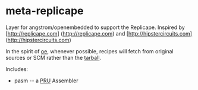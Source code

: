 meta-replicape
==============

Layer for angstrom/openembedded to support the Replicape. Inspired by [http://replicape.com] (http://replicape.com) and [http://hipstercircuits.com] (http://hipstercircuits.com)

In the spirit of [oe](http://openembedded.org), whenever possible, recipes will fetch from original sources or SCM rather than the [tarball](http://distros.replicape.com/Replicape_rev_A4-13_11_11.tgz).

Includes:
  * pasm -- a [PRU](http://processors.wiki.ti.com/index.php/Programmable_Realtime_Unit_Subsystem) Assembler

